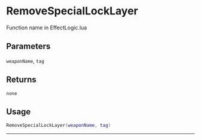 # RemoveSpecialLockLayer
Function name in EffectLogic.lua
## Parameters
`weaponName`, `tag`
## Returns
`none`
## Usage
```lua
RemoveSpecialLockLayer(weaponName, tag)
```
---

